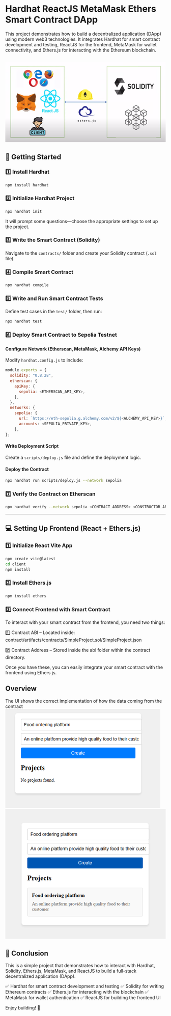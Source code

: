 # Hardhat ReactJS MetaMask Ethers Smart Contract DApp
This project demonstrates how to build a decentralized application (DApp) using modern web3 technologies. It integrates Hardhat for smart contract development and testing, ReactJS for the frontend, MetaMask for wallet connectivity, and Ethers.js for interacting with the Ethereum blockchain.

![Project Banner](client/public/images/banner.png)
---

## 🚀 Getting Started

### 1️⃣ Install Hardhat

```sh
npm install hardhat
```

### 2️⃣ Initialize Hardhat Project

```sh
npx hardhat init
```

It will prompt some questions—choose the appropriate settings to set up the project.

### 3️⃣ Write the Smart Contract (Solidity)

Navigate to the `contracts/` folder and create your Solidity contract (`.sol` file).

### 4️⃣ Compile Smart Contract

```sh
npx hardhat compile
```

### 5️⃣ Write and Run Smart Contract Tests

Define test cases in the `test/` folder, then run:

```sh
npx hardhat test
```

### 6️⃣ Deploy Smart Contract to Sepolia Testnet

#### Configure Network (Etherscan, MetaMask, Alchemy API Keys)

Modify `hardhat.config.js` to include:

```js
module.exports = {
  solidity: "0.8.28",
  etherscan: {
    apiKey: {
      sepolia: <ETHERSCAN_API_KEY>,
    },
  },
  networks: {
    sepolia: {
      url: `https://eth-sepolia.g.alchemy.com/v2/${<ALCHEMY_API_KEY>}`,
      accounts: <SEPOLIA_PRIVATE_KEY>,
    },
};
```

#### Write Deployment Script

Create a `scripts/deploy.js` file and define the deployment logic.

#### Deploy the Contract

```sh
npx hardhat run scripts/deploy.js --network sepolia
```

### 7️⃣ Verify the Contract on Etherscan

```sh
npx hardhat verify --network sepolia <CONTRACT_ADDRESS> <CONSTRUCTOR_ARGUMENTS>
```

---

## 💻 Setting Up Frontend (React + Ethers.js)

### 1️⃣ Initialize React Vite App

```sh
npm create vite@latest
cd client
npm install
```

### 2️⃣ Install Ethers.js

```sh
npm install ethers
```

### 3️⃣ Connect Frontend with Smart Contract

To interact with your smart contract from the frontend, you need two things:

1️⃣ Contract ABI – Located inside:
contract/artifacts/contracts/SimpleProject.sol/SimpleProject.json

2️⃣ Contract Address – Stored inside the abi folder within the contract directory.

Once you have these, you can easily integrate your smart contract with the frontend using Ethers.js.

## Overview 
The UI shows the correct implementation of how the data coming from the contract
![Project Banner](client/public/images/image1.png)
![Project Banner](client/public/images/image2.png)

## 🎯 Conclusion

This is a simple project that demonstrates how to interact with Hardhat, Solidity, Ethers.js, MetaMask, and ReactJS to build a full-stack decentralized application (DApp).

✅ Hardhat for smart contract development and testing
✅ Solidity for writing Ethereum contracts
✅ Ethers.js for interacting with the blockchain
✅ MetaMask for wallet authentication
✅ ReactJS for building the frontend UI

Enjoy building! 🚀


